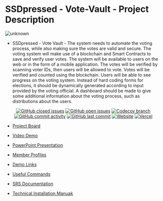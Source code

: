 # SSDpressed - Vote-Vault - Project Description

![unknown](https://user-images.githubusercontent.com/86471999/166426210-88cb2c90-15d7-45fb-b062-684eba26cb75.png)

* SSDpressed - Vote Vault - The system needs to automate the voting process, while also making sure the votes are
  valid and secure. The voting system will make use of a blockchain and Smart Contracts
  to save and verify user votes. The system will be available to users on the web or in the
  form of a mobile application. The votes will be verified by scanning voter IDs, then users
  will be allowed to vote. Votes will be verified and counted using the blockchain. Users
  will be able to see progress on the voting system. Instead of hard coding forms for
  elections, it should be dynamically generated according to input provided by the voting
  official. A dashboard should be made to give some additional information about the
  voting process, such as distributions about the users.

<div align="center">

[![GitHub closed issues](https://img.shields.io/github/issues-closed-raw/COS301-SE-2022/Vote-Vault?color=Green&style=for-the-badge)](https://github.com/COS301-SE-2022/Vote-Vault)
[![GitHub open issues](https://img.shields.io/github/issues-raw/COS301-SE-2022/Vote-Vault?style=for-the-badge)](https://github.com/COS301-SE-2022/Vote-Vault)
[![Codecov branch](https://img.shields.io/codecov/c/gh/COS301-SE-2022/Vote-Vault/main?color=ff69b4&style=for-the-badge&token=13KLW5MK77)](https://app.codecov.io/gh/COS301-SE-2022/Vote-Vault)
[![GitHub commit activity](https://img.shields.io/github/commit-activity/w/COS301-SE-2022/Vote-Vault?style=for-the-badge)](https://github.com/COS301-SE-2022/Vote-Vault)
[![GitHub last commit](https://img.shields.io/github/last-commit/COS301-SE-2022/Vote-Vault?style=for-the-badge)](https://github.com/COS301-SE-2022/Vote-Vault)
[![Website](https://img.shields.io/website?style=for-the-badge&url=https://vote-vault-iota.vercel.app)](https://vote-vault-iota.vercel.app)
[![Vercel](https://vercelbadge.vercel.app/api/COS301-SE-2022/Vote-Vault?style=for-the-badge)](https://vercel.com/ssdpressed/vote-vault)
</div>


* [Project Board](https://github.com/COS301-SE-2022/Vote-Vault/projects-classic)

* [Video Demo](https://github.com/COS301-SE-2022/Vote-Vault/wiki/SRS-Documentation-D2)

* [PowerPoint Presentation](https://drive.google.com/drive/folders/1BwhZuLw0_U0Qt9-8kkDAKGlH_hq--0Ze?usp=sharing)

* [Member Profiles](https://github.com/COS301-SE-2022/Vote-Vault/wiki/Team-Profiles)

* [Demo Links](https://github.com/COS301-SE-2022/Vote-Vault/wiki/Demo-Links)

* [Useful Commands](https://github.com/COS301-SE-2022/Vote-Vault/wiki/Useful-Commands)

* [SRS Documentation](https://github.com/COS301-SE-2022/Vote-Vault/wiki/SRS-Document-D4)
 
* [Technical Installation Manuak](https://github.com/COS301-SE-2022/Vote-Vault/wiki/Technical-Installation-Manual) 

